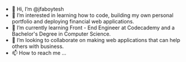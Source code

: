 - 👋 Hi, I’m @jfaboytesh
- 👀 I’m interested in learning how to code, building my own personal portfolio and deploying financial web applications.
- 🌱 I’m currently learning Front - End Engineer at Codecademy and a Bachelor's Degree in Computer Science.
- 💞️ I’m looking to collaborate on making web applications that can help others with business.
- 📫 How to reach me ...

<!---
jfaboytesh/jfaboytesh is a ✨ special ✨ repository because its `README.md` (this file) appears on your GitHub profile.
You can click the Preview link to take a look at your changes.
--->
